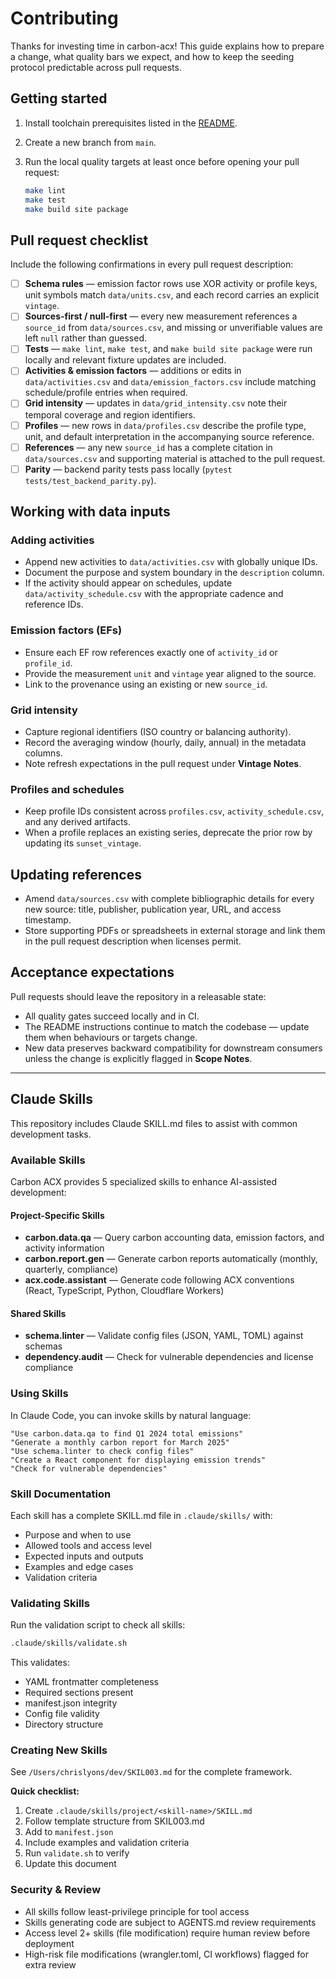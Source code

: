 # Contributing

Thanks for investing time in carbon-acx! This guide explains how to prepare a
change, what quality bars we expect, and how to keep the seeding protocol
predictable across pull requests.

## Getting started

1. Install toolchain prerequisites listed in the [README](README.md#local-development).
2. Create a new branch from `main`.
3. Run the local quality targets at least once before opening your pull request:

   ```bash
   make lint
   make test
   make build site package
   ```

## Pull request checklist

Include the following confirmations in every pull request description:

- [ ] **Schema rules** — emission factor rows use XOR activity or profile keys,
      unit symbols match `data/units.csv`, and each record carries an explicit
      `vintage`.
- [ ] **Sources-first / null-first** — every new measurement references a
      `source_id` from `data/sources.csv`, and missing or unverifiable values are
      left `null` rather than guessed.
- [ ] **Tests** — `make lint`, `make test`, and `make build site package` were
      run locally and relevant fixture updates are included.
- [ ] **Activities & emission factors** — additions or edits in
      `data/activities.csv` and `data/emission_factors.csv` include matching
      schedule/profile entries when required.
- [ ] **Grid intensity** — updates in `data/grid_intensity.csv` note their
      temporal coverage and region identifiers.
- [ ] **Profiles** — new rows in `data/profiles.csv` describe the profile type,
      unit, and default interpretation in the accompanying source reference.
- [ ] **References** — any new `source_id` has a complete citation in
      `data/sources.csv` and supporting material is attached to the pull request.
- [ ] **Parity** — backend parity tests pass locally (`pytest
      tests/test_backend_parity.py`).

## Working with data inputs

### Adding activities

- Append new activities to `data/activities.csv` with globally unique IDs.
- Document the purpose and system boundary in the `description` column.
- If the activity should appear on schedules, update `data/activity_schedule.csv`
  with the appropriate cadence and reference IDs.

### Emission factors (EFs)

- Ensure each EF row references exactly one of `activity_id` or `profile_id`.
- Provide the measurement `unit` and `vintage` year aligned to the source.
- Link to the provenance using an existing or new `source_id`.

### Grid intensity

- Capture regional identifiers (ISO country or balancing authority).
- Record the averaging window (hourly, daily, annual) in the metadata columns.
- Note refresh expectations in the pull request under **Vintage Notes**.

### Profiles and schedules

- Keep profile IDs consistent across `profiles.csv`, `activity_schedule.csv`,
  and any derived artifacts.
- When a profile replaces an existing series, deprecate the prior row by
  updating its `sunset_vintage`.

## Updating references

- Amend `data/sources.csv` with complete bibliographic details for every new
  source: title, publisher, publication year, URL, and access timestamp.
- Store supporting PDFs or spreadsheets in external storage and link them in
  the pull request description when licenses permit.

## Acceptance expectations

Pull requests should leave the repository in a releasable state:

- All quality gates succeed locally and in CI.
- The README instructions continue to match the codebase — update them when
  behaviours or targets change.
- New data preserves backward compatibility for downstream consumers unless the
  change is explicitly flagged in **Scope Notes**.

---

## Claude Skills

This repository includes Claude SKILL.md files to assist with common development tasks.

### Available Skills

Carbon ACX provides 5 specialized skills to enhance AI-assisted development:

#### Project-Specific Skills

- **carbon.data.qa** — Query carbon accounting data, emission factors, and activity information
- **carbon.report.gen** — Generate carbon reports automatically (monthly, quarterly, compliance)
- **acx.code.assistant** — Generate code following ACX conventions (React, TypeScript, Python, Cloudflare Workers)

#### Shared Skills

- **schema.linter** — Validate config files (JSON, YAML, TOML) against schemas
- **dependency.audit** — Check for vulnerable dependencies and license compliance

### Using Skills

In Claude Code, you can invoke skills by natural language:

```
"Use carbon.data.qa to find Q1 2024 total emissions"
"Generate a monthly carbon report for March 2025"
"Use schema.linter to check config files"
"Create a React component for displaying emission trends"
"Check for vulnerable dependencies"
```

### Skill Documentation

Each skill has a complete SKILL.md file in `.claude/skills/` with:
- Purpose and when to use
- Allowed tools and access level
- Expected inputs and outputs
- Examples and edge cases
- Validation criteria

### Validating Skills

Run the validation script to check all skills:

```bash
.claude/skills/validate.sh
```

This validates:
- YAML frontmatter completeness
- Required sections present
- manifest.json integrity
- Config file validity
- Directory structure

### Creating New Skills

See `/Users/chrislyons/dev/SKIL003.md` for the complete framework.

**Quick checklist:**
1. Create `.claude/skills/project/<skill-name>/SKILL.md`
2. Follow template structure from SKIL003.md
3. Add to `manifest.json`
4. Include examples and validation criteria
5. Run `validate.sh` to verify
6. Update this document

### Security & Review

- All skills follow least-privilege principle for tool access
- Skills generating code are subject to AGENTS.md review requirements
- Access level 2+ skills (file modification) require human review before deployment
- High-risk file modifications (wrangler.toml, CI workflows) flagged for extra review
